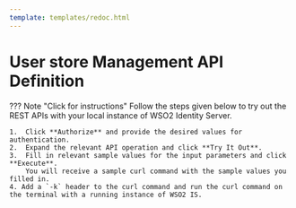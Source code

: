 ```yaml
---
template: templates/redoc.html
---
```


# User store Management API Definition

??? Note "Click for instructions"
    Follow the steps given below to try out the REST APIs with your local instance of WSO2 Identity Server.

    1.  Click **Authorize** and provide the desired values for authentication.
    2.  Expand the relevant API operation and click **Try It Out**.
    3.  Fill in relevant sample values for the input parameters and click **Execute**.
        You will receive a sample curl command with the sample values you filled in.
    4. Add a `-k` header to the curl command and run the curl command on the terminal with a running instance of WSO2 IS.

<redoc spec-url={{base_path}}/apis/restapis/user-store.yaml></redoc>
<script src="https://cdn.jsdelivr.net/npm/redoc@next/bundles/redoc.standalone.js"> </script>